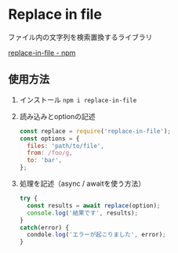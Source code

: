 # Replace in file

ファイル内の文字列を検索置換するライブラリ

[replace\-in\-file \- npm](https://www.npmjs.com/package/replace-in-file)

## 使用方法

1. インストール
   `npm i replace-in-file`

1. 読み込みとoptionの記述

   ```JavaScript:replace.js
   const replace = require('replace-in-file');
   const options = {
     files: 'path/to/file',
     from: /foo/g,
     to: 'bar',
   };
   ```

1. 処理を記述（async / awaitを使う方法）

   ```JavaScript:replace.js
   try {
     const results = await replace(option);
     console.log('結果です', results);
   }
   catch(error) {
     condole.log('エラーが起こりました', error);
   }
   ```

